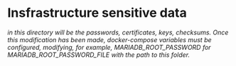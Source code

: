 # Insfrastructure sensitive data

*in this directory will be the passwords, certificates, keys, checksums.*
*Once this modification has been made, docker-compose variables must be configured, modifying, for example, MARIADB_ROOT_PASSWORD for MARIADB_ROOT_PASSWORD_FILE with the path to this folder.* 
